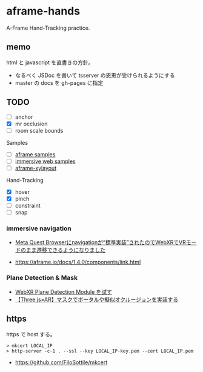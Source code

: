 # aframe-hands

A-Frame Hand-Tracking practice.

## memo

html と javascript を直書きの方針。

- なるべく JSDoc を書いて tsserver の恩恵が受けられるようにする
- master の docs を gh-pages に指定

## TODO

- [ ] anchor
- [x] mr occlusion
- [ ] room scale bounds

Samples

- [ ] [aframe samples](https://github.com/aframevr/aframe/tree/master/examples/showcase)
- [ ] [immersive web samples](https://immersive-web.github.io/webxr-samples/)
- [ ] [aframe-xylayout](https://github.com/binzume/aframe-xylayout)

Hand-Tracking

- [x] hover
- [x] pinch
- [ ] constraint
- [ ] snap

### immersive navigation
- [Meta Quest Browserにnavigationが“標準実装”されたのでWebXRでVRモードのまま遷移できるようになりました](https://zenn.dev/ikkou/articles/fe5b177a53c078)


- https://aframe.io/docs/1.4.0/components/link.html

### Plane Detection & Mask

- [WebXR Plane Detection Module を試す](https://qiita.com/wakufactory/items/602bf4bc1ce075e7a279)
- [【Three.js×AR】マスクでポータルや擬似オクルージョンを実装する](https://bagelee.com/programming/javascript-2/threejs-ar-mask/)

## https

https で host  する。

```
> mkcert LOCAL_IP
> http-server -c-1 . --ssl --key LOCAL_IP-key.pem --cert LOCAL_IP.pem
```

- https://github.com/FiloSottile/mkcert

